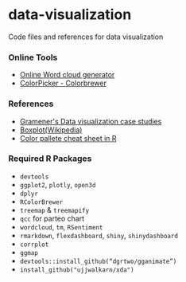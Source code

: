 # data-visualization
Code files and references for data visualization

### Online Tools
- [Online Word cloud generator](https://www.wordclouds.com/)
- [ColorPicker - Colorbrewer](http://colorbrewer2.org/#type=sequential&scheme=BuGn&n=3)



### References
- [Gramener's Data visualization case studies](https://gramener.com/demo/)
- [Boxplot(Wikipedia)](https://en.wikipedia.org/wiki/Box_plot)
- [Color pallete cheat sheet in R](https://www.nceas.ucsb.edu/~frazier/RSpatialGuides/colorPaletteCheatsheet.pdf)


### Required R Packages
- `devtools`
- `ggplot2`, `plotly`, `open3d`
- `dplyr`
- `RColorBrewer`
- `treemap` & `treemapify`
- `qcc` for parteo chart
- `wordcloud`, `tm`, `RSentiment`
- `rmarkdown`, `flexdashboard`, `shiny`, `shinydashboard`
- `corrplot`
- `ggmap`
- `devtools::install_github(“dgrtwo/gganimate”)`
- `install_github("ujjwalkarn/xda")`
